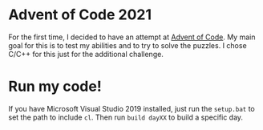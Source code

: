 # Advent of Code 2021
For the first time, I decided to have an attempt at [Advent of Code](https://adventofcode.com/2021). My main goal for this is to test my abilities and to try to solve the puzzles. I chose C/C++ for this just for the additional challenge.

# Run my code!
If you have Microsoft Visual Studio 2019 installed, just run the `setup.bat` to set the path to  include `cl`. Then run `build dayXX` to build a specific day.